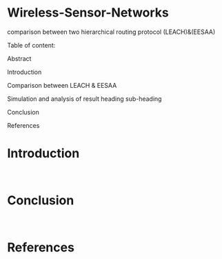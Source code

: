 # Wireless-Sensor-Networks
comparison between two hierarchical routing protocol (LEACH)&amp;(EESAA)

Table of content:

Abstract

Introduction

Comparison between LEACH & EESAA

Simulation and analysis of result heading sub-heading

Conclusion

References


# Introduction


<br /> 


# Conclusion


<br /> 


# References
